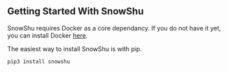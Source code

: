## Getting Started With SnowShu

SnowShu requires Docker as a core dependancy. 
If you do not have it yet, you can install Docker [here](https://docs.docker.com/v17.09/engine/installation/).

The easiest way to install SnowShu is with pip.

```
pip3 install snowshu

```
